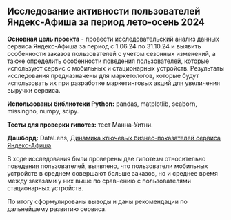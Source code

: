 <div> 

## Исследование активности пользователей Яндекс-Афиша за период лето-осень 2024
  
**Основная цель проекта** - провести исследовательский анализ данных сервиса Яндекс-Афиша за период с 1.06.24 по 31.10.24 и выявить особенности заказов пользователей с учетом сезонных изменений, а также определить особенности поведения пользователей, которые используют сервис с мобильных и стационарных устройств. Результаты исследования предназначены для маркетологов, которые будут использовать их при разработке маркетинговых акций для увеличения выручки сервиса.

**Использованы библиотеки Python:** pandas, matplotlib, seaborn, missingno, numpy, scipy.

**Тесты для проверки гипотез:** тест Манна-Уитни.

**Дашборд:** DataLens, [Динамика ключевых бизнес-показателей сервиса Яндекс-Афиша](https://datalens.yandex/fzqxvz6xxfva1)

В ходе исследования были проверены две гипотезы относительно поведения пользователей, выявлено, что пользователи мобильных устройств в среднем совершают больше заказов, но и среднее время между заказами у них выше по сравнению с пользователями стационарных устройств.

По итогу сформулированы выводы и даны рекомендации по дальнейшему развитию сервиса. </div>

